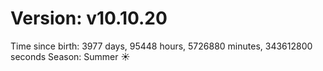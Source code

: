 # Version: v10.10.20
Time since birth: 3977 days, 95448 hours, 5726880 minutes, 343612800 seconds
Season: Summer ☀️
